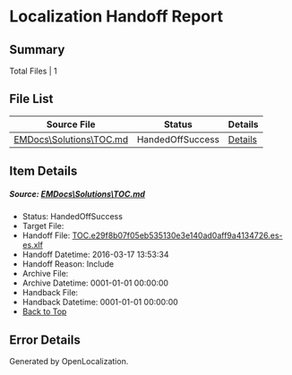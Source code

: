# <a name='report-top'></a> Localization Handoff Report

## Summary
 Total Files | 1

## File List
 Source File | Status | Details 
 ----------- | ------ | ------- 
 [EMDocs\Solutions\TOC.md](https://github.com/Microsoft/EMDocs-pr/blob/7f60787e740b38afa0229da344d2352b0334cdc1/EMDocs/Solutions/TOC.md) | HandedOffSuccess | [Details](#6a9c02cdd721d842bf00b4e7fb037e53ee9ae591300)

## Item Details
##### <a name='6a9c02cdd721d842bf00b4e7fb037e53ee9ae591300'></a> Source: [EMDocs\Solutions\TOC.md](https://github.com/Microsoft/EMDocs-pr/blob/7f60787e740b38afa0229da344d2352b0334cdc1/EMDocs/Solutions/TOC.md)
* Status: HandedOffSuccess
* Target File: 
* Handoff File: [TOC.e29f8b07f05eb535130e3e140ad0aff9a4134726.es-es.xlf](https://github.com/Microsoft/EM.handoff/blob/84c39f45361fa227decf5c5e0e1bc86714058422/ol-handoff/Microsoft/EMDocs-pr.es-es/master/TOC.e29f8b07f05eb535130e3e140ad0aff9a4134726.es-es.xlf)
* Handoff Datetime: 2016-03-17 13:53:34
* Handoff Reason: Include
* Archive File: 
* Archive Datetime: 0001-01-01 00:00:00
* Handback File: 
* Handback Datetime: 0001-01-01 00:00:00
* [Back to Top](#report-top)


## Error Details

Generated by OpenLocalization.

